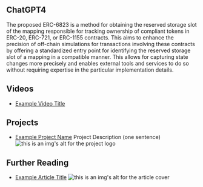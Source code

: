## ChatGPT4

The proposed ERC-6823 is a method for obtaining the reserved storage slot of the mapping responsible for tracking ownership of compliant tokens in ERC-20, ERC-721, or ERC-1155 contracts. This aims to enhance the precision of off-chain simulations for transactions involving these contracts by offering a standardized entry point for identifying the reserved storage slot of a mapping in a compatible manner. This allows for capturing state changes more precisely and enables external tools and services to do so without requiring expertise in the particular implementation details.

## Videos

- [Example Video Title](https://www.youtube.com/watch?v=TDGq4aeevgY)

## Projects

- [Example Project Name](https://xxxx.xxx/xxxxx) Project Description (one sentence) ![this is an img's alt for the project logo](https://xxxx.xxx/project-logo.xxx)

## Further Reading

- [Example Article Title](https://xxxx.xxx/xxxxx) ![this is an img's alt for the article cover](https://xxxx.xxx/article-cover.xxx)
